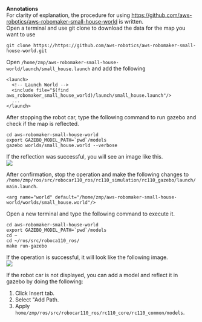 **Annotations**  
For clarity of explanation, the procedure for using https://github.com/aws-robotics/aws-robomaker-small-house-world is written.    
Open a terminal and use git clone to download the data for the map you want to use  
```
git clone https://https://github.com/aws-robotics/aws-robomaker-small-house-world.git
```  

Open `/home/zmp/aws-robomaker-small-house-world/launch/small_house.launch` and add the following
```
<launch>
  <!-- Launch World -->
  <include file="$(find aws_robomaker_small_house_world)/launch/small_house.launch"/>
  ...
</launch>
```  
After stopping the robot car, type the following command to run gazebo and check if the map is reflected.
```
cd aws-robomaker-small-house-world
export GAZEBO_MODEL_PATH=`pwd`/models
gazebo worlds/small_house.world --verbose
```  
If the reflection was successful, you will see an image like this.  
[![](docs/images/norobocar.png)](https://www.zmp.co.jp/en/products/robocar/robocar-110x)  

After confirmation, stop the operation and make the following changes to `/home/zmp/ros/src/robocar110_ros/rc110_simulation/rc110_gazebo/launch/main.launch`.
```
<arg name="world" default="/home/zmp/aws-robomaker-small-house-world/worlds/small_house.world"/>
```  
Open a new terminal and type the following command to execute it.
```
cd aws-robomaker-small-house-world
export GAZEBO_MODEL_PATH=`pwd`/models
cd ~
cd ~/ros/src/roboca110_ros/
make run-gazebo
```  
If the operation is successful, it will look like the following image.  
[![](docs/images/robocar_in.png)](https://www.zmp.co.jp/en/products/robocar/robocar-110x)  

If the robot car is not displayed, you can add a model and reflect it in gazebo by doing the following:  
1. Click Insert tab.  
2. Select "Add Path.  
3. Apply `home/zmp/ros/src/robocar110_ros/rc110_core/rc110_common/models`.
